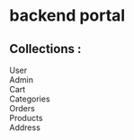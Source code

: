 # backend portal

## Collections :
User <br/>
Admin <br/>
Cart <br/>
Categories <br/>
Orders <br/>
Products<br/>
Address<br/>
